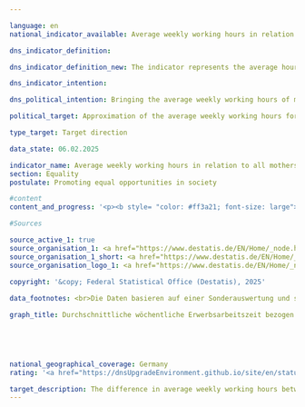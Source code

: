 ```yaml
---

language: en        
national_indicator_available: Average weekly working hours in relation to all mothers and fathers        

dns_indicator_definition:         

dns_indicator_definition_new: The indicator represents the average hours normally worked per week by mothers and fathers (in hours) in relation to all mothers and fathers with children under the age of 18&nbsp;in the household. The total number of hours normally worked by mothers or fathers per week is divided by the number of mothers or fathers.        

dns_indicator_intention:         

dns_political_intention: Bringing the average weekly working hours of mothers and fathers closer together should strengthen the economic independence of mothers, especially in the event of separation and in old age. A harmonisation of working hours can support the sharing of responsibilities between partners and vice versa.        

political_target: Approximation of the average weekly working hours for all mothers and fathers        

type_target: Target direction        

data_state: 06.02.2025        

indicator_name: Average weekly working hours in relation to all mothers and fathers        
section: Equality        
postulate: Promoting equal opportunities in society        

#content         
content_and_progress: '<p><b style= "color: #ff3a21; font-size: large">5.1.e Average weekly working hours in relation to all mothers and fathers</b><br><br><b>Content and Methodology</b><br><br>The indicator compares the employment behavior of mothers and fathers. The hours worked refer not only to employed mothers, but to all mothers and fathers. This takes into account both the different hours worked by working mothers and fathers and the different employment rates.<br><br>The indicator includes mothers and fathers aged 15&nbsp;to under 65&nbsp;who live in the household with at least one child under the age of 18. Children include biological children, stepchildren, foster children, and adopted children. Children who still live in their parents" household but already care for their own children there, as well as children who live in a partnership with a partner, are not classified as part of the family of origin but are recorded in the statistics as a separate family or living arrangement.<br><br>The definition of working hours follows the concept of the International Labor Organization (ILO), which includes paid work as well as self-employment or assisting work. Unpaid activities such as work in one"s own or someone else"s home, gardening, caring for children and adults, and volunteer work are not included.<br><br>The data refer to the normal working hours. Occasional or one-off deviations from contractually agreed or generally customary working hours, such as vacation or illness, are not taken into account. This avoids distortions that can arise from seasonal fluctuations, among other things. However, restrictions on working hours due to maternity or parental leave are included in the survey. For example, if a parent generally works full-time but is on parental leave at the time of the survey, the reduced number of hours is included in the indicator.<br><br>The indicator is based on the concept of employment as defined by the ILO. In other contexts, the Federal Statistical Office"s concept of realized employment is used, which leads to different figures on the average weekly working hours of parents. According to this concept, people on maternity or parental leave are counted as non-employed.<br><br>The data comes from the microcensus, an annual sample survey covering 1% of the population in Germany. Due to a comprehensive redesign of the microcensus in 2020, the data collected from this year onwards are only partially comparable with previous year"s data.<br><br><b>Development</b><br><br>The average working hours of fathers have consistently exceeded 35&nbsp;hours per week since 2005, reaching a peak of 38.8&nbsp;hours in 2012. The significantly lower figure of 36.5&nbsp;hours in 2020&nbsp;may be due, on the one hand, to the aforementioned changes in the data source, but may also have been influenced by the effects of the <abbr title="Coronavirus SARS-CoV-2" tabindex="0">COVID-19</abbr>&nbsp;pandemic, including reduced employment and the closure of schools and childcare facilities. In 2023, the average weekly working hours of fathers were 36.8&nbsp;hours.<br><br>The average weekly working hours of mothers increased continuously between 2006&nbsp;and 2023, with the exception of 2020. In 2023, it was 19.2&nbsp;hours. This corresponds to slightly more than half of the average working hours of fathers.<br><br>The reduction in the difference between the working hours of mothers and fathers from 21.2&nbsp;hours in 2006&nbsp;to 17.6&nbsp;hours in 2023, which is primarily due to an increase in working hours for mothers, shows that the labor market participation of mothers has changed. This change could be due to increasing flexibility and family-friendliness in the labor market, improved conditions for reconciling family and work, and other societal developments. While fathers" working hours have remained largely constant, mothers are showing increasing integration into the labor market.<br><br>The indicator merely represents differences in the quantitative extent of employment. It therefore provides no information on the underlying reasons or motivations for why working hours are not converging more significantly, such as a lack of childcare options, the desire to spend more time with children, unequal pay between parents, or the fact that children are predominantly raised by mothers.<br><br><br><br>The politically defined goal is to converge the average weekly working hours of mothers and fathers. Currently, this convergence is being achieved primarily by increasing the working hours of mothers, while the working hours of fathers have decreased only slightly.</p>'                

#Sources        

source_active_1: true
source_organisation_1: <a href="https://www.destatis.de/EN/Home/_node.html" target="_blank">Federal Statistical Office</a>
source_organisation_1_short: <a href="https://www.destatis.de/EN/Home/_node.html" target="_blank">Federal Statistical Office</a>
source_organisation_logo_1: <a href="https://www.destatis.de/EN/Home/_node.html" target="_blank"><img src="https://dnsTestEnvironment.github.io/dns-indicators/public/OrgImgEn/destatis.png" alt="Federal Statistical Office" title=" Click here to visit the homepage of the organizationFederal Statistical Office" style="height:60px; width:148px; border:transparent"/></a>
        
copyright: '&copy; Federal Statistical Office (Destatis), 2025'        

data_footnotes: <br>Die Daten basieren auf einer Sonderauswertung und sind nicht öffentlich zugänglich.<br>• Aufgrund einer umfassenden Neugestaltung des Mikrozensus ist ein Vergleich der Daten des Erhebungsjahres 2020&nbsp;mit den Vorjahren nur eingeschränkt möglich (Zeitreihenbruch).        

graph_title: Durchschnittliche wöchentliche Erwerbsarbeitszeit bezogen auf alle Mütter und Väter (mit Kindern unter 18 Jahren im Haushalt)        

        

                

national_geographical_coverage: Germany        
rating: '<a href="https://dnsUpgradeEnvironment.github.io/site/en/status"><img src="https://sdg-indikatoren.de/public/Wettersymbole/Sonne.png" title="In 2023 both the average value and the previous annual change pointed in the right direction." alt="Weathersymbol: Sun"/></a>'        

target_description: The difference in average weekly working hours between mothers and fathers is to be reduced.<br><br><br>Based on the target formulation, which does not further define whether the politically defined target is to be achieved by an increase in mothers' working hours or a reduction in fathers' working hours, the desired reduction in the difference has taken place on average over the last six years, as well as in the last year (2023). Indicator 5.1.e is rated "Sun" for the year 2023.        
---
```



